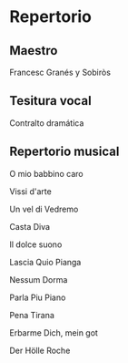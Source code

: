 # Repertorio

## Maestro

Francesc Granés y Sobiròs 


## Tesitura vocal

Contralto dramática 


## Repertorio musical

O mio babbino caro

Vissi d'arte

Un vel di Vedremo

Casta Diva

Il dolce suono

Lascia Quio Pianga

Nessum Dorma

Parla Piu Piano

Pena Tirana

Erbarme Dich,  mein got

Der Hölle Roche

